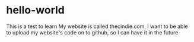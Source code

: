 # hello-world
This is a test to learn
My website is called thecindie.com, I want to be able to upload my website's code on to github, so I can have it in the future
